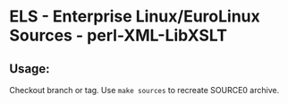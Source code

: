 # ELS - Enterprise Linux/EuroLinux Sources - perl-XML-LibXSLT
 
## Usage:
  Checkout branch or tag. Use `make sources` to recreate  SOURCE0 archive.
